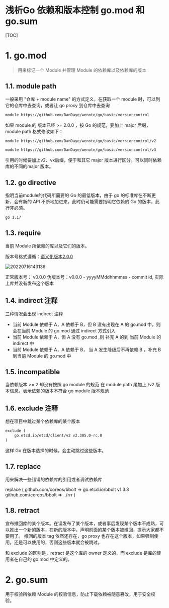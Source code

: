 # 浅析Go 依赖和版本控制 go.mod 和 go.sum 

[TOC]

# 1. go.mod

> 用来标记一个 Module 并管理 Module 的依赖库以及依赖库的版本

## 1.1. module path

一般采用 "仓库 + module name" 的方式定义，在获取一个 module 时，可以到它的仓库中去查询，或者让 go proxy 到仓库中去查询

```xml
module https://github.com/DanDaye/wenote/go/basic/versioncontrol
```

如果 module 的 版本已经 >= 2.0.0 ，按 Go 的规范，要加上 major 后缀，module path 格式修改如下：

```xml
module https://github.com/DanDaye/wenote/go/basic/versioncontrol/v2

module https://github.com/DanDaye/wenote/go/basic/versioncontrol/v3
```

引用的时候要加上v2、vx后缀，便于和其它 major 版本进行区分。可以同时依赖库的不同的major 版本。


## 1.2. go directive

指明当前module的代码所需要的 Go 的最低版本，由于 go 的标准库在不断更新，会有新的 API 不断地加进来，此时仍可能需要指明它依赖的 Go 的版本，此行非必须。

```xml
go 1.17
```

## 1.3. require 

当前 Module 所依赖的库以及它们的版本。

版本号格式遵循：[语义化版本2.0.0](https://semver.bootcss.com/)

![20220716143136](https://cdn.jsdelivr.net/gh/DanDaye/wenote/go/source/picture/20220716143136.png)


正常版本号： v0.0.0
伪版本号：v0.0.0 - yyyyMMddhhmmss - commit id, 实际上库并没有发布这个版本


## 1.4. indirect 注释

三种情况会出现 indirect 注释

* 当前 Module 依赖于 A，A 依赖于 B，但 B 没有出现在 A 的 go.mod 中，则会在当前 Module 的 go.mod 通过 indirect 方式引入
* 当前 Module 依赖于 A，但 A 没有 go.mod ,则 补充 A 的到 当前 Module 的 indirect 中
* 当前 Module 依赖于 A，A 依赖于 B， 当 A 发生降级后不再依赖 B ，补充 B 到当前 Module 的 go.mod 中

## 1.5. incompatible

当依赖版本 >= 2 却没有按照 go module 的规范 在 module path 尾加上 /v2 版本信息，表示依赖的版本不符合 go module 版本规范

## 1.6. exclude 注释

想在项目中跳过某个依赖库的某个版本

```xml
exclude (
    go.etcd.io/etcd/client/v2 v2.305.0-rc.0
)
```

这样 Go 在版本选择的时候，会主动跳过这些版本。

## 1.7. replace

用来解决一些错误的依赖库的引用或者调试依赖库

replace (
    github.com/coreos/bbolt => go.etcd.io/bbolt v1.3.3
    github.com/coreos/bbolt => ../rrr
)

## 1.8. retract

宣布撤回库的某个版本。在误发布了某个版本，或者事后发现某个版本不成熟，可以推出一个新的版本，在新的版本中，声明前面的某个版本被撤回，提示大家都不要用了。
撤回的版本 tag 依然还存在，go proxy 也存在这个版本，如果强制使用，还是可以使用的，否则这些版本就会被跳过。

和 exclude 的区别是，retract 是这个库的 owner 定义的，而 exclude 是库的使用者在自己的 go.mod 中定义的。

# 2. go.sum

用于校验所依赖 Module 的校验信息，防止下载依赖被随意篡改，用于安全校验。
